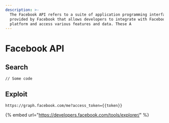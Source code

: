 ```yaml
---
description: >-
  The Facebook API refers to a suite of application programming interfaces
  provided by Facebook that allows developers to integrate with Facebook’s
  platform and access various features and data. These A
---
```


# Facebook API

## Search

```
// Some code
```

## Exploit

```
https://graph.facebook.com/me?access_token={{token}}
```

{% embed url="https://developers.facebook.com/tools/explorer/" %}
